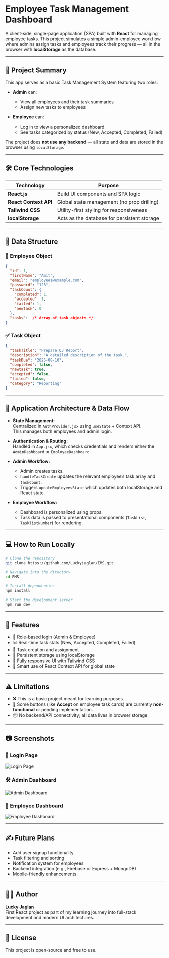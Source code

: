 
# Employee Task Management Dashboard

A client-side, single-page application (SPA) built with **React** for managing employee tasks. This project simulates a simple admin-employee workflow where admins assign tasks and employees track their progress — all in the browser with **localStorage** as the database.

---

## 🚀 Project Summary

This app serves as a basic Task Management System featuring two roles:

- **Admin** can:
  - View all employees and their task summaries
  - Assign new tasks to employees

- **Employee** can:
  - Log in to view a personalized dashboard
  - See tasks categorized by status (New, Accepted, Completed, Failed)

The project does **not use any backend** — all state and data are stored in the browser using `localStorage`.

---

## 🛠 Core Technologies

| Technology      | Purpose                                      |
|-----------------|----------------------------------------------|
| **React.js**    | Build UI components and SPA logic            |
| **React Context API** | Global state management (no prop drilling) |
| **Tailwind CSS**| Utility-first styling for responsiveness     |
| **localStorage**| Acts as the database for persistent storage  |

---

## 📁 Data Structure

### 👤 Employee Object

```json
{
  "id": 1,
  "firstName": "Amit",
  "email": "employee1@example.com",
  "password": "123",
  "taskCount": {
    "completed": 1,
    "accepted": 1,
    "failed": 1,
    "newtask": 0
  },
  "tasks":  /* Array of task objects */ 
}
```

### ✅ Task Object

```json
{
  "taskTitle": "Prepare Q3 Report",
  "description": "A detailed description of the task.",
  "taskDue": "2025-08-10",
  "completed": false,
  "newtask": true,
  "accepted": false,
  "failed": false,
  "category": "Reporting"
}
```

---

## 🧭 Application Architecture & Data Flow

- **State Management:**  
  Centralized in `AuthProvider.jsx` using `useState` + Context API.  
  This manages both employees and admin login.

- **Authentication & Routing:**  
  Handled in `App.jsx`, which checks credentials and renders either the `AdminDashboard` or `EmployeeDashboard`.

- **Admin Workflow:**  
  - Admin creates tasks.
  - `handleTaskCreate` updates the relevant employee’s task array and `taskCount`.
  - Triggers `updateEmployeesState` which updates both localStorage and React state.

- **Employee Workflow:**  
  - Dashboard is personalized using props.
  - Task data is passed to presentational components (`TaskList`, `TasklistNumber`) for rendering.

---

## 💻 How to Run Locally

```bash
# Clone the repository
git clone https://github.com/Luckyjaglan/EMS.git

# Navigate into the directory
cd EMS

# Install dependencies
npm install

# Start the development server
npm run dev
```

---

## 📌 Features

- 🔐 Role-based login (Admin & Employee)
- 📊 Real-time task stats (New, Accepted, Completed, Failed)
- 📝 Task creation and assignment
- 💾 Persistent storage using localStorage
- 🧱 Fully responsive UI with Tailwind CSS
- 🧠 Smart use of React Context API for global state

---

## ⚠️ Limitations

- ❌ This is a basic project meant for learning purposes.
- 🚧 Some buttons (like **Accept** on employee task cards) are currently **non-functional** or pending implementation.
- 📦 No backend/API connectivity; all data lives in browser storage.

---

## 📷 Screenshots

### 🔐 Login Page
![Login Page](./src/assets/Screenshots/login_page.png)

### 🛠 Admin Dashboard
![Admin Dashboard](./src/assets/Screenshots/admin_dashboard.png)

### 👤 Employee Dashboard
![Employee Dashboard](./src/assets/Screenshots/employee_dashboard.png)

---

## ✍️ Future Plans

- Add user signup functionality
- Task filtering and sorting
- Notification system for employees
- Backend integration (e.g., Firebase or Express + MongoDB)
- Mobile-friendly enhancements

---

## 🙋‍♂️ Author

**Lucky Jaglan**  
First React project as part of my learning journey into full-stack development and modern UI architectures.

---

## 📜 License

This project is open-source and free to use.
